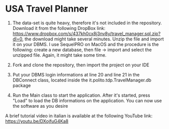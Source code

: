 # USA Travel Planner

1. The data-set is quite heavy, therefore it's not included in the repository. Download it from the following DropBox link: https://www.dropbox.com/s/437kh0cx8j3nv8y/travel_manager.sql.zip?dl=0, the download might take several minutes. Unzip the file and import it on your DBMS. I use SequelPRO on MacOS and the procedure is the following: create a new database, then file -> import and select the unzipped file. Again, it might take some time.

2. Fork and clone the repository, then import the project on your IDE

3. Put your DBMS login informations at line 20 and line 21 in the DBConnect class, located inside the it.polito.tdp.TravelManager.db package

4. Run the Main class to start the application. After it's started, press "Load" to load the DB informations on the application. You can now use the software as you desire

A brief tutorial video in italian is available at the following YouTube link: https://youtu.be/DXojfuG4Ka8 
